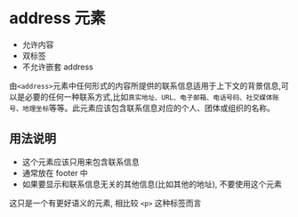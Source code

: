 
# address 元素

+ 允许内容
+ 双标签
+ 不允许嵌套 address

 由`<address>`元素中任何形式的内容所提供的联系信息适用于上下文的背景信息,可以是必要的任何一种联系方式,比如`真实地址、URL、电子邮箱、电话号码、社交媒体账号、地理坐标`等等。此元素应该包含联系信息对应的个人、团体或组织的名称。


 ## 用法说明

 + 这个元素应该只用来包含联系信息
 + 通常放在 footer 中
 + 如果要显示和联系信息无关的其他信息(比如其他的地址), 不要使用这个元素

这只是一个有更好语义的元素, 相比较 `<p>` 这种标签而言
